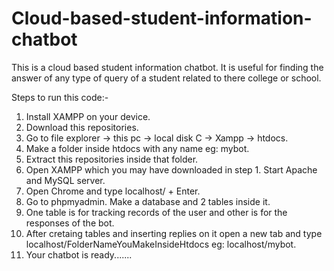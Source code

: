 # Cloud-based-student-information-chatbot
This is a cloud based student information chatbot. It is useful for finding the answer of any type of query of a student related to there college or school. 


Steps to run this code:-

1. Install XAMPP on your device.
2. Download this repositories.
3. Go to file explorer -> this pc -> local disk C -> Xampp -> htdocs.
4. Make a folder inside htdocs with any name eg: mybot.
5. Extract this repositories inside that folder.
6. Open XAMPP which you may have downloaded in step 1. Start Apache and MySQL server.
7. Open Chrome and type localhost/ + Enter.
8. Go to phpmyadmin. Make a database and 2 tables inside it.
9. One table is for tracking records of the user and other is for the responses of the bot.
10. After cretaing tables and inserting replies on it open a new tab and type localhost/FolderNameYouMakeInsideHtdocs eg: localhost/mybot.
11. Your chatbot is ready....... 
